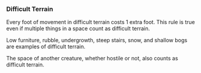 ### Difficult Terrain

Every foot of movement in difficult terrain costs 1 extra foot. This rule is true even if multiple things in a space count as difficult terrain.

Low furniture, rubble, undergrowth, steep stairs, snow, and shallow bogs are examples of difficult terrain.

The space of another creature, whether hostile or not, also counts as difficult terrain.